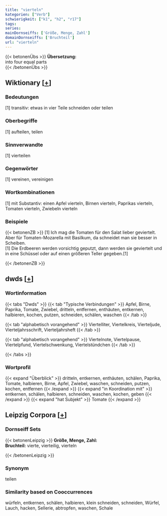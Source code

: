 ```yaml
---
title: "vierteln"
kategorien: ["Verb"]
schwierigkeit: ["k1", "h2", "r17"]
tags:
series:
mainDornseiffs: ['Größe, Menge, Zahl']
domainDornseiffs: ['Bruchteil']
url: "vierteln"
---
```


{{< betonenÜbs >}}
**Übersetzung:**  
into four equal parts  
{{< /betonenÜbs >}}

## Wiktionary [[+](https://de.wiktionary.org/wiki/vierteln)]

### Bedeutungen
[1] transitiv: etwas in vier Teile schneiden oder teilen  

### Oberbegriffe
[1] aufteilen, teilen  

### Sinnverwandte
[1] vierteilen  

### Gegenwörter
[1] vereinen, vereinigen  

### Wortkombinationen
[1] mit Substantiv: einen Apfel vierteln, Birnen vierteln, Paprikas vierteln, Tomaten vierteln, Zwiebeln vierteln  

### Beispiele
{{< betonenZB >}}
[1] Ich mag die Tomaten für den Salat lieber geviertelt. Aber für Tomaten-Mozarella mit Basilkum, da schneidet man sie besser in Scheiben.  
[1] Die Erdbeeren werden vorsichtig geputzt, dann werden sie geviertelt und in eine Schüssel oder auf einen größeren Teller gegeben.[1]  

{{< /betonenZB >}}


## dwds [[+](https://www.dwds.de/wb/vierteln)]

### Wortinformation
{{< tabs "Dwds" >}}
{{< tab "Typische Verbindungen" >}}
Apfel, Birne, Paprika, Tomate, Zwiebel, dritteln, entfernen, enthäuten, entkernen, halbieren, kochen, putzen, schneiden, schälen, waschen
{{< /tab >}}

{{< tab "alphabetisch vorangehend" >}}
Viertelliter, Viertelkreis, Vierteljude, Vierteljahrsschrift, Vierteljahrsheft
{{< /tab >}}

{{< tab "alphabetisch vorangehend" >}}
Viertelnote, Viertelpause, Viertelpfund, Viertelschwenkung, Viertelstündchen
{{< /tab >}}

{{< /tabs >}}

### Wortprofil
{{< expand "Überblick" >}} dritteln, entkernen, enthäuten, schälen, Paprika, Tomate, halbieren, Birne, Apfel, Zwiebel, waschen, schneiden, putzen, kochen, entfernen {{< /expand >}}
{{< expand "in Koordination mit" >}} entkernen, schälen, halbieren, schneiden, waschen, kochen, geben {{< /expand >}}
{{< expand "hat Subjekt" >}} Tomate {{< /expand >}}

## Leipzig Corpora [[+](https://corpora.uni-leipzig.de/en/res?word=vierteln&corpusId=deu_newscrawl-public_2018)]

### Dornseiff Sets
{{< betonenLeipzig >}}
**Größe, Menge, Zahl:**  
**Bruchteil:** vierte, vierteilig, vierteln  

{{< /betonenLeipzig >}}

### Synonym
teilen


### Similarity based on Cooccurrences
würfeln, entkernen, schälen, halbieren, klein schneiden, schneiden, Würfel, Lauch, hacken, Sellerie, abtropfen, waschen, Schale

